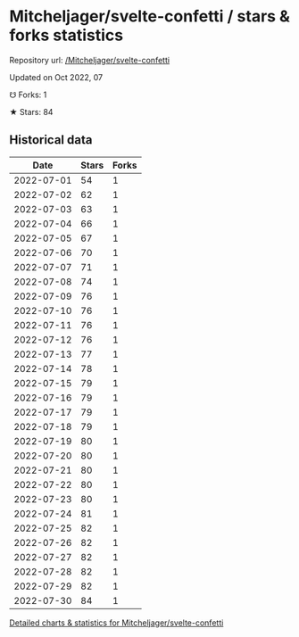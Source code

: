 # Mitcheljager/svelte-confetti / stars & forks statistics

Repository url: [/Mitcheljager/svelte-confetti](https://github.com/Mitcheljager/svelte-confetti)

Updated on Oct 2022, 07

☋ Forks: 1

★ Stars: 84

## Historical data
| Date | Stars | Forks |
|------|-------|-------|
| 2022-07-01 | 54 | 1 | 
| 2022-07-02 | 62 | 1 | 
| 2022-07-03 | 63 | 1 | 
| 2022-07-04 | 66 | 1 | 
| 2022-07-05 | 67 | 1 | 
| 2022-07-06 | 70 | 1 | 
| 2022-07-07 | 71 | 1 | 
| 2022-07-08 | 74 | 1 | 
| 2022-07-09 | 76 | 1 | 
| 2022-07-10 | 76 | 1 | 
| 2022-07-11 | 76 | 1 | 
| 2022-07-12 | 76 | 1 | 
| 2022-07-13 | 77 | 1 | 
| 2022-07-14 | 78 | 1 | 
| 2022-07-15 | 79 | 1 | 
| 2022-07-16 | 79 | 1 | 
| 2022-07-17 | 79 | 1 | 
| 2022-07-18 | 79 | 1 | 
| 2022-07-19 | 80 | 1 | 
| 2022-07-20 | 80 | 1 | 
| 2022-07-21 | 80 | 1 | 
| 2022-07-22 | 80 | 1 | 
| 2022-07-23 | 80 | 1 | 
| 2022-07-24 | 81 | 1 | 
| 2022-07-25 | 82 | 1 | 
| 2022-07-26 | 82 | 1 | 
| 2022-07-27 | 82 | 1 | 
| 2022-07-28 | 82 | 1 | 
| 2022-07-29 | 82 | 1 | 
| 2022-07-30 | 84 | 1 | 


[Detailed charts & statistics for Mitcheljager/svelte-confetti](https://reviewgithub.com/rep/Mitcheljager/svelte-confetti)
